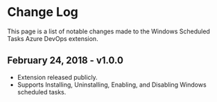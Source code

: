 # Change Log

This page is a list of notable changes made to the Windows Scheduled Tasks Azure DevOps extension.

## February 24, 2018 - v1.0.0

- Extension released publicly.
- Supports Installing, Uninstalling, Enabling, and Disabling Windows scheduled tasks.